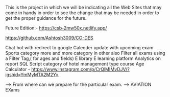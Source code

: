 This is the project in which we will be indicating all the Web Sites that may come in handy in order to see the change that may be needed in order to get the proper guidance for the future.

Future Edition:-
https://csb-2mw50x.netlify.app/

https://github.com/Ashtosh3009/CO-DES

Chat bot with redirect to google 
Calender update with upcoming exam
Sports category more and more category in other also
Filter all exams using a Filter Tag,( for ages and fields)
E library 
E learning platform
Analytics on report
SQL Script
category of hotel management type course
Age Calculator - https://www.instagram.com/p/CrQlMIMvDJV/?igshid=YmMyMTA2M2Y=

--> From where can we prepare for the particular exam.
--> AVIATION EXams
